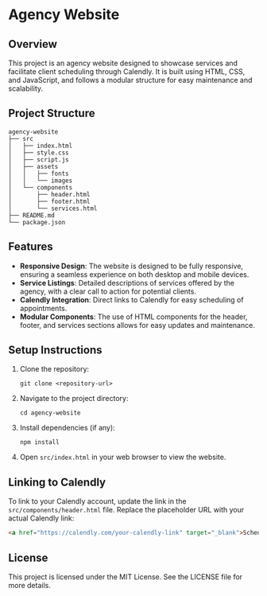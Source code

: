 # Agency Website

## Overview
This project is an agency website designed to showcase services and facilitate client scheduling through Calendly. It is built using HTML, CSS, and JavaScript, and follows a modular structure for easy maintenance and scalability.

## Project Structure
```
agency-website
├── src
│   ├── index.html
│   ├── style.css
│   ├── script.js
│   ├── assets
│   │   ├── fonts
│   │   └── images
│   └── components
│       ├── header.html
│       ├── footer.html
│       └── services.html
├── README.md
└── package.json
```

## Features
- **Responsive Design**: The website is designed to be fully responsive, ensuring a seamless experience on both desktop and mobile devices.
- **Service Listings**: Detailed descriptions of services offered by the agency, with a clear call to action for potential clients.
- **Calendly Integration**: Direct links to Calendly for easy scheduling of appointments.
- **Modular Components**: The use of HTML components for the header, footer, and services sections allows for easy updates and maintenance.

## Setup Instructions
1. Clone the repository:
   ```
   git clone <repository-url>
   ```
2. Navigate to the project directory:
   ```
   cd agency-website
   ```
3. Install dependencies (if any):
   ```
   npm install
   ```
4. Open `src/index.html` in your web browser to view the website.

## Linking to Calendly
To link to your Calendly account, update the link in the `src/components/header.html` file. Replace the placeholder URL with your actual Calendly link:
```html
<a href="https://calendly.com/your-calendly-link" target="_blank">Schedule a Meeting</a>
```

## License
This project is licensed under the MIT License. See the LICENSE file for more details.